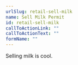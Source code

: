 ```yaml
---
urlSlug: retail-sell-milk
name: Sell Milk Permit
id: retail-sell-milk
callToActionLink: ""
callToActionText: ""
formName: ""
---
```


Selling milk is cool.
